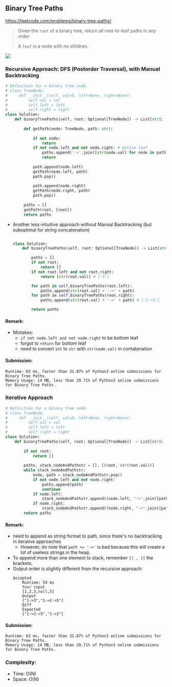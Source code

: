 ## Binary Tree Paths
https://leetcode.com/problems/binary-tree-paths/
> Given the `root` of a binary tree, return all root-to-leaf paths in any order.
>
>A `leaf` is a node with no children.

<img src="https://assets.leetcode.com/uploads/2021/03/12/paths-tree.jpg" />

### Recursive Approach: DFS (Postorder Traversal), with Manual Backtracking
```python
# Definition for a binary tree node.
# class TreeNode:
#     def __init__(self, val=0, left=None, right=None):
#         self.val = val
#         self.left = left
#         self.right = right
class Solution:
    def binaryTreePaths(self, root: Optional[TreeNode]) -> List[str]:
        
        def getPath(node: TreeNode, path: str):
            
            if not node:
                return
            if not node.left and not node.right: # bottom leaf
                paths.append('->'.join([str(node.val) for node in path]))
                return
            
            path.append(node.left)
            getPath(node.left, path)
            path.pop()
            
            path.append(node.right)
            getPath(node.right, path)
            path.pop()
            
        paths = []
        getPath(root, [root])
        return paths
```

- Another less-intuitive approach without Manual Backtracking (but suboptimal for string concatenation)
    ```python

    class Solution:
        def binaryTreePaths(self, root: Optional[TreeNode]) -> List[str]:

            paths = []
            if not root:
                return []
            if not root.left and not root.right:
                return [str(root.val)] # ['5']

            for path in self.binaryTreePaths(root.left):
                paths.append(str(root.val) + '->' + path)
            for path in self.binaryTreePaths(root.right):
                paths.append(str(root.val) + '->' + path) # ['2->5']

            return paths
    ```
#### Remark:
- Mistakes:
  - `if not node.left and not node.right` to be bottom leaf
  - forgot to `return` for bottom leaf
  - need to convert `int` to `str` with `str(node.val)` in contatenation
#### Submission:
```
Runtime: 63 ms, faster than 31.87% of Python3 online submissions for Binary Tree Paths.
Memory Usage: 14 MB, less than 29.71% of Python3 online submissions for Binary Tree Paths.
```
### Iterative Approach
```python
# Definition for a binary tree node.
# class TreeNode:
#     def __init__(self, val=0, left=None, right=None):
#         self.val = val
#         self.left = left
#         self.right = right
class Solution:
    def binaryTreePaths(self, root: Optional[TreeNode]) -> List[str]:
        
        if not root:
            return []
        
        paths, stack_nodeAndPathstr = [], [(root, str(root.val))]
        while stack_nodeAndPathstr:
            node, path = stack_nodeAndPathstr.pop()
            if not node.left and not node.right:
                paths.append(path)
                continue
            if node.left:
                stack_nodeAndPathstr.append((node.left, "->".join([path, str(node.left.val)])))
            if node.right:
                stack_nodeAndPathstr.append((node.right, "->".join([path, str(node.right.val)])))
        return paths
```
#### Remark:
- need to append as string format to path, since there's no backtracking in iterative approaches
    - However, do note that `path += '->'` is bad because this will create a lot of useless strings in the heap. 
- To append more than one element to stack, remember `[( , )]` the brackets.
- Output order is slightly different from the recursive approach:
    ```
    Accepted
        Runtime: 59 ms
        Your input
        [1,2,3,null,5]
        Output
        ["1->3","1->2->5"]
        Diff
        Expected
        ["1->2->5","1->3"]
    ```
#### Submission:
```
Runtime: 63 ms, faster than 31.87% of Python3 online submissions for Binary Tree Paths.
Memory Usage: 14 MB, less than 29.71% of Python3 online submissions for Binary Tree Paths.
```

### Complexity:
- Time: O(N)
- Space: O(N)
